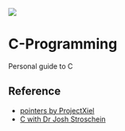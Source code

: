 ![](https://media.tenor.com/NYrgLNGuy7YAAAAC/the-c-programming-language-uncle-dane.gif)
# C-Programming
Personal guide to C

## Reference
- [pointers by ProjectXiel](https://yewtu.be/watch?v=zqlm5UHgVRU)
- [C with Dr Josh Stroschein](https://www.youtube.com/playlist?list=PLHJns8WZXCdvErvhlZXvpVIEKPfmDJt4z)
